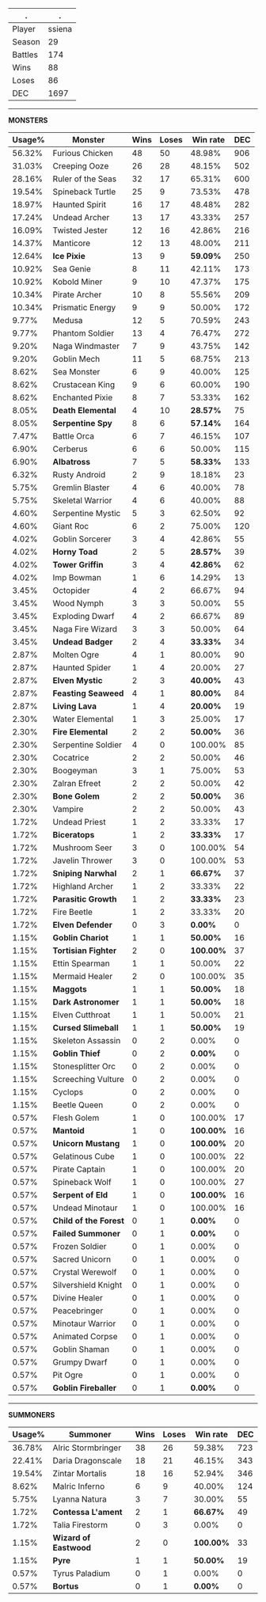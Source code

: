 .|.
|-|-
Player|ssiena
Season|29
Battles|174
Wins|88
Loses|86
DEC|1697

---
**MONSTERS**

Usage%|Monster|Wins|Loses|Win rate|DEC|
-|-|-|-|-|-|
56.32%|Furious Chicken|48|50|48.98%|906|
31.03%|Creeping Ooze|26|28|48.15%|502|
28.16%|Ruler of the Seas|32|17|65.31%|600|
19.54%|Spineback Turtle|25|9|73.53%|478|
18.97%|Haunted Spirit|16|17|48.48%|282|
17.24%|Undead Archer|13|17|43.33%|257|
16.09%|Twisted Jester|12|16|42.86%|216|
14.37%|Manticore|12|13|48.00%|211|
12.64%|**Ice Pixie**|13|9|**59.09%**|250|
10.92%|Sea Genie|8|11|42.11%|173|
10.92%|Kobold Miner|9|10|47.37%|175|
10.34%|Pirate Archer|10|8|55.56%|209|
10.34%|Prismatic Energy|9|9|50.00%|172|
9.77%|Medusa|12|5|70.59%|243|
9.77%|Phantom Soldier|13|4|76.47%|272|
9.20%|Naga Windmaster|7|9|43.75%|142|
9.20%|Goblin Mech|11|5|68.75%|213|
8.62%|Sea Monster|6|9|40.00%|125|
8.62%|Crustacean King|9|6|60.00%|190|
8.62%|Enchanted Pixie|8|7|53.33%|162|
8.05%|**Death Elemental**|4|10|**28.57%**|75|
8.05%|**Serpentine Spy**|8|6|**57.14%**|164|
7.47%|Battle Orca|6|7|46.15%|107|
6.90%|Cerberus|6|6|50.00%|115|
6.90%|**Albatross**|7|5|**58.33%**|133|
6.32%|Rusty Android|2|9|18.18%|23|
5.75%|Gremlin Blaster|4|6|40.00%|78|
5.75%|Skeletal Warrior|4|6|40.00%|88|
4.60%|Serpentine Mystic|5|3|62.50%|92|
4.60%|Giant Roc|6|2|75.00%|120|
4.02%|Goblin Sorcerer|3|4|42.86%|55|
4.02%|**Horny Toad**|2|5|**28.57%**|39|
4.02%|**Tower Griffin**|3|4|**42.86%**|62|
4.02%|Imp Bowman|1|6|14.29%|13|
3.45%|Octopider|4|2|66.67%|94|
3.45%|Wood Nymph|3|3|50.00%|55|
3.45%|Exploding Dwarf|4|2|66.67%|89|
3.45%|Naga Fire Wizard|3|3|50.00%|64|
3.45%|**Undead Badger**|2|4|**33.33%**|34|
2.87%|Molten Ogre|4|1|80.00%|90|
2.87%|Haunted Spider|1|4|20.00%|27|
2.87%|**Elven Mystic**|2|3|**40.00%**|43|
2.87%|**Feasting Seaweed**|4|1|**80.00%**|84|
2.87%|**Living Lava**|1|4|**20.00%**|19|
2.30%|Water Elemental|1|3|25.00%|17|
2.30%|**Fire Elemental**|2|2|**50.00%**|36|
2.30%|Serpentine Soldier|4|0|100.00%|85|
2.30%|Cocatrice|2|2|50.00%|46|
2.30%|Boogeyman|3|1|75.00%|53|
2.30%|Zalran Efreet|2|2|50.00%|42|
2.30%|**Bone Golem**|2|2|**50.00%**|36|
2.30%|Vampire|2|2|50.00%|43|
1.72%|Undead Priest|1|2|33.33%|17|
1.72%|**Biceratops**|1|2|**33.33%**|17|
1.72%|Mushroom Seer|3|0|100.00%|54|
1.72%|Javelin Thrower|3|0|100.00%|53|
1.72%|**Sniping Narwhal**|2|1|**66.67%**|37|
1.72%|Highland Archer|1|2|33.33%|22|
1.72%|**Parasitic Growth**|1|2|**33.33%**|23|
1.72%|Fire Beetle|1|2|33.33%|20|
1.72%|**Elven Defender**|0|3|**0.00%**|0|
1.15%|**Goblin Chariot**|1|1|**50.00%**|16|
1.15%|**Tortisian Fighter**|2|0|**100.00%**|37|
1.15%|Ettin Spearman|1|1|50.00%|22|
1.15%|Mermaid Healer|2|0|100.00%|35|
1.15%|**Maggots**|1|1|**50.00%**|18|
1.15%|**Dark Astronomer**|1|1|**50.00%**|18|
1.15%|Elven Cutthroat|1|1|50.00%|21|
1.15%|**Cursed Slimeball**|1|1|**50.00%**|19|
1.15%|Skeleton Assassin|0|2|0.00%|0|
1.15%|**Goblin Thief**|0|2|**0.00%**|0|
1.15%|Stonesplitter Orc|0|2|0.00%|0|
1.15%|Screeching Vulture|0|2|0.00%|0|
1.15%|Cyclops|0|2|0.00%|0|
1.15%|Beetle Queen|0|2|0.00%|0|
0.57%|Flesh Golem|1|0|100.00%|17|
0.57%|**Mantoid**|1|0|**100.00%**|16|
0.57%|**Unicorn Mustang**|1|0|**100.00%**|20|
0.57%|Gelatinous Cube|1|0|100.00%|22|
0.57%|Pirate Captain|1|0|100.00%|20|
0.57%|Spineback Wolf|1|0|100.00%|27|
0.57%|**Serpent of Eld**|1|0|**100.00%**|16|
0.57%|Undead Minotaur|1|0|100.00%|16|
0.57%|**Child of the Forest**|0|1|**0.00%**|0|
0.57%|**Failed Summoner**|0|1|**0.00%**|0|
0.57%|Frozen Soldier|0|1|0.00%|0|
0.57%|Sacred Unicorn|0|1|0.00%|0|
0.57%|Crystal Werewolf|0|1|0.00%|0|
0.57%|Silvershield Knight|0|1|0.00%|0|
0.57%|Divine Healer|0|1|0.00%|0|
0.57%|Peacebringer|0|1|0.00%|0|
0.57%|Minotaur Warrior|0|1|0.00%|0|
0.57%|Animated Corpse|0|1|0.00%|0|
0.57%|Goblin Shaman|0|1|0.00%|0|
0.57%|Grumpy Dwarf|0|1|0.00%|0|
0.57%|Pit Ogre|0|1|0.00%|0|
0.57%|**Goblin Fireballer**|0|1|**0.00%**|0|

---
**SUMMONERS**

Usage%|Summoner|Wins|Loses|Win rate|DEC|
-|-|-|-|-|-|
36.78%|Alric Stormbringer|38|26|59.38%|723|
22.41%|Daria Dragonscale|18|21|46.15%|343|
19.54%|Zintar Mortalis|18|16|52.94%|346|
8.62%|Malric Inferno|6|9|40.00%|124|
5.75%|Lyanna Natura|3|7|30.00%|55|
1.72%|**Contessa L'ament**|2|1|**66.67%**|49|
1.72%|Talia Firestorm|0|3|0.00%|0|
1.15%|**Wizard of Eastwood**|2|0|**100.00%**|33|
1.15%|**Pyre**|1|1|**50.00%**|19|
0.57%|Tyrus Paladium|0|1|0.00%|0|
0.57%|**Bortus**|0|1|**0.00%**|0|
